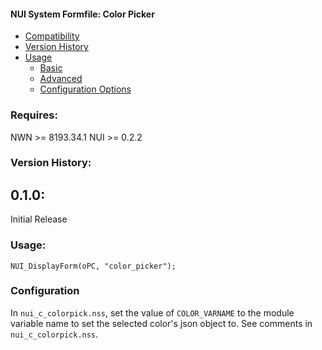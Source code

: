 #### **NUI System Formfile: Color Picker**

- [Compatibility](#compatibility)
- [Version History](#version-history)
- [Usage](#usage)
    - [Basic](#basic)
    - [Advanced](#advanced)
    - [Configuration Options](#configuration)

### Requires:

NWN >= 8193.34.1
NUI >= 0.2.2

### Version History:

## 0.1.0:

Initial Release

### Usage:

`NUI_DisplayForm(oPC, "color_picker");`

### Configuration

In `nui_c_colorpick.nss`, set the value of `COLOR_VARNAME` to the module variable name to set the selected color's json object to.  See comments in `nui_c_colorpick.nss`.
